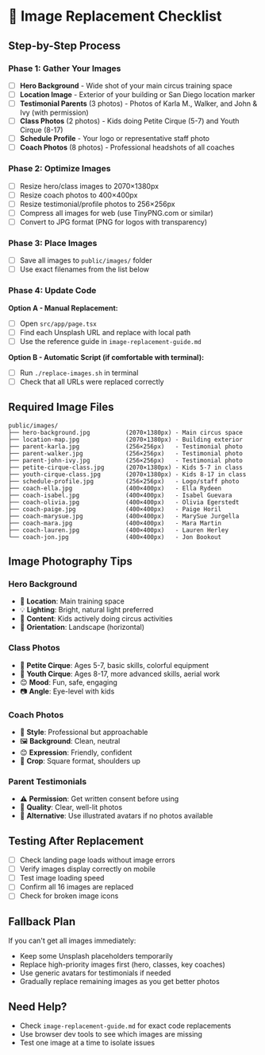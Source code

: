 # 📸 Image Replacement Checklist

## **Step-by-Step Process**

### Phase 1: Gather Your Images
- [ ] **Hero Background** - Wide shot of your main circus training space
- [ ] **Location Image** - Exterior of your building or San Diego location marker
- [ ] **Testimonial Parents** (3 photos) - Photos of Karla M., Walker, and John & Ivy (with permission)
- [ ] **Class Photos** (2 photos) - Kids doing Petite Cirque (5-7) and Youth Cirque (8-17)
- [ ] **Schedule Profile** - Your logo or representative staff photo
- [ ] **Coach Photos** (8 photos) - Professional headshots of all coaches

### Phase 2: Optimize Images
- [ ] Resize hero/class images to 2070×1380px
- [ ] Resize coach photos to 400×400px  
- [ ] Resize testimonial/profile photos to 256×256px
- [ ] Compress all images for web (use TinyPNG.com or similar)
- [ ] Convert to JPG format (PNG for logos with transparency)

### Phase 3: Place Images
- [ ] Save all images to `public/images/` folder
- [ ] Use exact filenames from the list below

### Phase 4: Update Code
**Option A - Manual Replacement:**
- [ ] Open `src/app/page.tsx`
- [ ] Find each Unsplash URL and replace with local path
- [ ] Use the reference guide in `image-replacement-guide.md`

**Option B - Automatic Script (if comfortable with terminal):**
- [ ] Run `./replace-images.sh` in terminal
- [ ] Check that all URLs were replaced correctly

## **Required Image Files**

```
public/images/
├── hero-background.jpg          (2070×1380px) - Main circus space
├── location-map.jpg             (2070×1380px) - Building exterior
├── parent-karla.jpg             (256×256px)   - Testimonial photo
├── parent-walker.jpg            (256×256px)   - Testimonial photo  
├── parent-john-ivy.jpg          (256×256px)   - Testimonial photo
├── petite-cirque-class.jpg      (2070×1380px) - Kids 5-7 in class
├── youth-cirque-class.jpg       (2070×1380px) - Kids 8-17 in class
├── schedule-profile.jpg         (256×256px)   - Logo/staff photo
├── coach-ella.jpg               (400×400px)   - Ella Rydeen
├── coach-isabel.jpg             (400×400px)   - Isabel Guevara
├── coach-olivia.jpg             (400×400px)   - Olivia Egerstedt
├── coach-paige.jpg              (400×400px)   - Paige Horil
├── coach-marysue.jpg            (400×400px)   - MarySue Jurgella
├── coach-mara.jpg               (400×400px)   - Mara Martin
├── coach-lauren.jpg             (400×400px)   - Lauren Herley
└── coach-jon.jpg                (400×400px)   - Jon Bookout
```

## **Image Photography Tips**

### Hero Background
- 📍 **Location**: Main training space
- 💡 **Lighting**: Bright, natural light preferred
- 👥 **Content**: Kids actively doing circus activities
- 📐 **Orientation**: Landscape (horizontal)

### Class Photos
- 🎪 **Petite Cirque**: Ages 5-7, basic skills, colorful equipment
- 🤸 **Youth Cirque**: Ages 8-17, more advanced skills, aerial work
- 😊 **Mood**: Fun, safe, engaging
- 📷 **Angle**: Eye-level with kids

### Coach Photos
- 👔 **Style**: Professional but approachable
- 🖼️ **Background**: Clean, neutral
- 😊 **Expression**: Friendly, confident
- 📐 **Crop**: Square format, shoulders up

### Parent Testimonials
- ⚠️ **Permission**: Get written consent before using
- 📱 **Quality**: Clear, well-lit photos
- 🔄 **Alternative**: Use illustrated avatars if no photos available

## **Testing After Replacement**

- [ ] Check landing page loads without image errors
- [ ] Verify images display correctly on mobile
- [ ] Test image loading speed
- [ ] Confirm all 16 images are replaced
- [ ] Check for broken image icons

## **Fallback Plan**

If you can't get all images immediately:
- Keep some Unsplash placeholders temporarily
- Replace high-priority images first (hero, classes, key coaches)
- Use generic avatars for testimonials if needed
- Gradually replace remaining images as you get better photos

## **Need Help?**

- Check `image-replacement-guide.md` for exact code replacements
- Use browser dev tools to see which images are missing
- Test one image at a time to isolate issues

